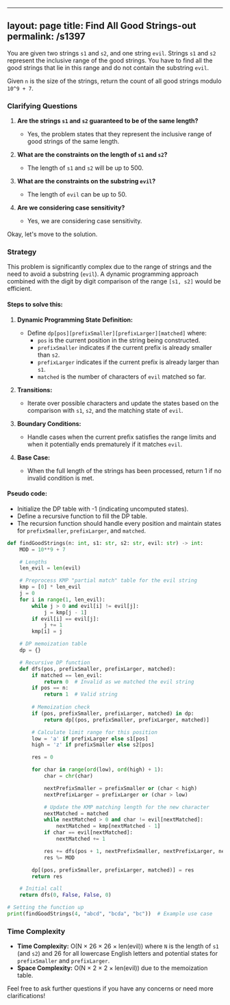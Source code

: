 
---
layout: page
title:  Find All Good Strings-out
permalink: /s1397
---

You are given two strings `s1` and `s2`, and one string `evil`. Strings `s1` and `s2` represent the inclusive range of the good strings. You have to find all the good strings that lie in this range and do not contain the substring `evil`.

Given `n` is the size of the strings, return the count of all good strings modulo `10^9 + 7`.

### Clarifying Questions

1. **Are the strings `s1` and `s2` guaranteed to be of the same length?**
   - Yes, the problem states that they represent the inclusive range of good strings of the same length.
   
2. **What are the constraints on the length of `s1` and `s2`?**
   - The length of `s1` and `s2` will be up to 500.

3. **What are the constraints on the substring `evil`?**
   - The length of `evil` can be up to 50.

4. **Are we considering case sensitivity?**
   - Yes, we are considering case sensitivity.

Okay, let's move to the solution.

### Strategy

This problem is significantly complex due to the range of strings and the need to avoid a substring (`evil`). A dynamic programming approach combined with the digit by digit comparison of the range `[s1, s2]` would be efficient.

#### Steps to solve this:

1. **Dynamic Programming State Definition:**
   - Define `dp[pos][prefixSmaller][prefixLarger][matched]` where:
     - `pos` is the current position in the string being constructed.
     - `prefixSmaller` indicates if the current prefix is already smaller than `s2`.
     - `prefixLarger` indicates if the current prefix is already larger than `s1`.
     - `matched` is the number of characters of `evil` matched so far.

2. **Transitions:**
   - Iterate over possible characters and update the states based on the comparison with `s1`, `s2`, and the matching state of `evil`.

3. **Boundary Conditions:**
   - Handle cases when the current prefix satisfies the range limits and when it potentially ends prematurely if it matches `evil`.

4. **Base Case:**
   - When the full length of the strings has been processed, return 1 if no invalid condition is met.

#### Pseudo code:
- Initialize the DP table with -1 (indicating uncomputed states).
- Define a recursive function to fill the DP table.
- The recursion function should handle every position and maintain states for `prefixSmaller`, `prefixLarger`, and `matched`.

```python
def findGoodStrings(n: int, s1: str, s2: str, evil: str) -> int:
    MOD = 10**9 + 7

    # Lengths
    len_evil = len(evil)

    # Preprocess KMP "partial match" table for the evil string
    kmp = [0] * len_evil
    j = 0
    for i in range(1, len_evil):
        while j > 0 and evil[i] != evil[j]:
            j = kmp[j - 1]
        if evil[i] == evil[j]:
            j += 1
        kmp[i] = j

    # DP memoization table
    dp = {}

    # Recursive DP function
    def dfs(pos, prefixSmaller, prefixLarger, matched):
        if matched == len_evil:
            return 0  # Invalid as we matched the evil string
        if pos == n:
            return 1  # Valid string
        
        # Memoization check
        if (pos, prefixSmaller, prefixLarger, matched) in dp:
            return dp[(pos, prefixSmaller, prefixLarger, matched)]

        # Calculate limit range for this position
        low = 'a' if prefixLarger else s1[pos]
        high = 'z' if prefixSmaller else s2[pos]

        res = 0

        for char in range(ord(low), ord(high) + 1):
            char = chr(char)

            nextPrefixSmaller = prefixSmaller or (char < high)
            nextPrefixLarger = prefixLarger or (char > low)

            # Update the KMP matching length for the new character
            nextMatched = matched
            while nextMatched > 0 and char != evil[nextMatched]:
                nextMatched = kmp[nextMatched - 1]
            if char == evil[nextMatched]:
                nextMatched += 1

            res += dfs(pos + 1, nextPrefixSmaller, nextPrefixLarger, nextMatched)
            res %= MOD

        dp[(pos, prefixSmaller, prefixLarger, matched)] = res
        return res

    # Initial call
    return dfs(0, False, False, 0)

# Setting the function up
print(findGoodStrings(4, "abcd", "bcda", "bc"))  # Example use case
```

### Time Complexity

- **Time Complexity:** O(N × 26 × 26 × len(evil)) where `N` is the length of `s1` (and `s2`) and 26 for all lowercase English letters and potential states for `prefixSmaller` and `prefixLarger`.
- **Space Complexity:** O(N × 2 × 2 × len(evil)) due to the memoization table.

Feel free to ask further questions if you have any concerns or need more clarifications!